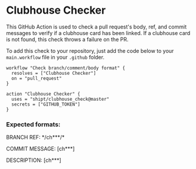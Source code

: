 # Clubhouse Checker

This GitHub Action is used to check a pull request's body, ref, and commit messages to verify if a clubhouse card has been linked. If a clubhouse card is not found, this check throws a failure on the PR.

To add this check to your repository, just add the code below to your `main.workflow` file in your `.github` folder.

```
workflow "Check branch/comment/body format" {
  resolves = ["Clubhouse Checker"]
  on = "pull_request"
}

action "Clubhouse Checker" {
  uses = "shipt/clubhouse_check@master"
  secrets = ["GITHUB_TOKEN"]
}
```

### Expected formats:

BRANCH REF: \*/ch*\*\*/*

COMMIT MESSAGE: [ch***]

DESCRIPTION: [ch***]
